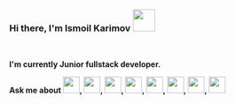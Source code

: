 ### Hi there, I'm Ismoil Karimov <img src="https://i.pinimg.com/originals/30/16/9e/30169e4a670daf12443df7d2dd140176.gif" width="40px">
<br /> 

<strong>I'm currently Junior fullstack developer.</strong>

<strong>  Ask me about  <img src="https://avatars.mds.yandex.net/i?id=db0607fc2e5f4c53dce85879e2e5b56b-4901917-images-thumbs&n=13" width="30">, 
  <img src="https://avatars.mds.yandex.net/i?id=754207a18e63f5075e89792d6b381aa1-7065990-images-thumbs&n=13" width="30">, 
  <img src="https://bootstrap-4.ru/docs/3.4/assets/img/sass-less.png" width="30">, 
  <img src="https://www.drupal.org/files/project-images/bootstrap-stack.png" width="30">, 
  <img src="https://avatars.mds.yandex.net/i?id=9cddc22ac45271fe3f33d9e0e91da86b-4569097-images-thumbs&n=13" width="30">, 
  <img src="https://www.pngkit.com/png/detail/470-4704009_nodejs-rust-logo-node-js.png" width="30">, 
  <img src="https://wsofter.ru/wp-content/uploads/2017/12/node-express-768x768.png" width="30">, 
  <img src="https://storage.buzzsprout.com/variants/t2y5qjrju78xxdqz37m89amcsq67/60854458c4d1acdf4e1c2f79c4137142d85d78e379bdafbd69bd34c85f5819ad.jpg" width="30"> 
  </strong>



<!--
**IsmoilKarimov/IsmoilKarimov** is a ✨ _special_ ✨ repository because its `README.md` (this file) appears on your GitHub profile.

Here are some ideas to get you started:

- 🔭 I’m currently working on ...
- 🌱 I’m currently learning ...
- 👯 I’m looking to collaborate on ...
- 🤔 I’m looking for help with ...
- 💬 Ask me about ...
- 📫 How to reach me: ...
- 😄 Pronouns: ...
- ⚡ Fun fact: ...
-->
